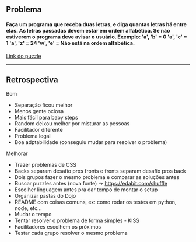 ## Problema

#### Faça um programa que receba duas letras, e diga quantas letras há entre elas. As letras passadas devem estar em ordem alfabética. Se não estiverem o programa deve avisar o usuário. Exemplo: 'a', 'b' = 0 'a', 'c' = 1 'a', 'z' = 24 'w', 'e' = Não está na ordem alfabética.

[Link do puzzle](https://dojopuzzles.com/problems/entre-letras/)

----------------------------------

## Retrospectiva

Bom
- Separação ficou melhor
- Menos gente ociosa
- Mais fácil para baby steps
- Random deixou melhor por misturar as pessoas
- Facilitador diferente
- Problema legal
- Boa adptabilidade (conseguiu mudar para resolver o problema)

Melhorar
- Trazer problemas de CSS
- Backs separam desafio pros fronts e fronts separam desafio pros back
- Dois grupos fazer o mesmo problema e comparar as soluções antes
- Buscar puzzles antes (nova fonte) -> https://edabit.com/shuffle
- Escolher linguagem antes pra dar tempo de montar o setup
- Organizar pastas do Dojo
- README com coisas comuns, ex: como rodar os testes em python, node, etc...
- Mudar o tempo
- Tentar resolver o problema de forma simples - KISS
- Facilitadores escolhem os próximos
- Testar cada grupo resolver o mesmo problema
